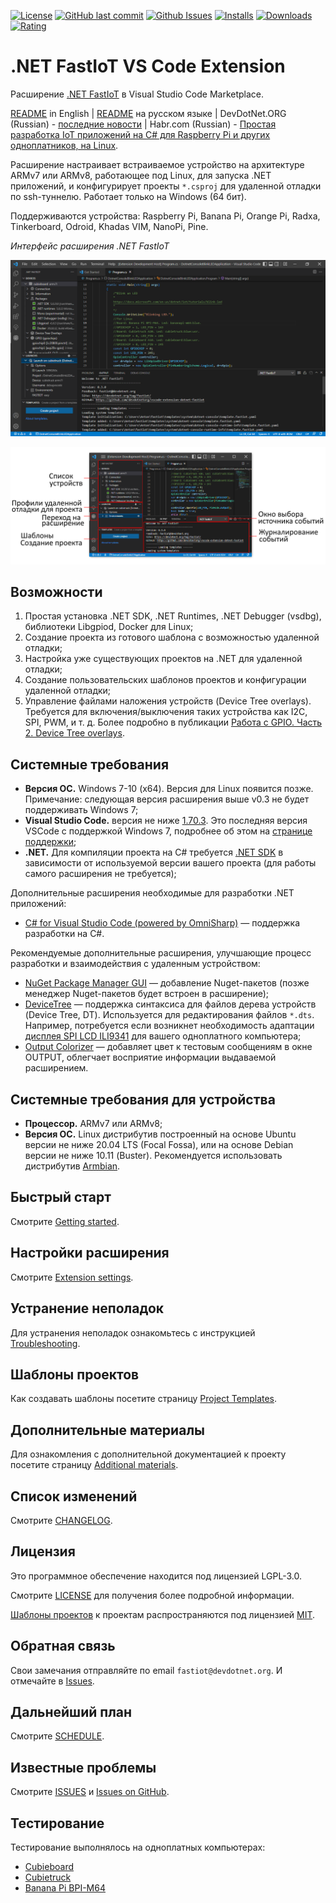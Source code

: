 [![License](https://img.shields.io/badge/License-LGPL3.0-blue.svg)](LICENSE) [![GitHub last commit](https://img.shields.io/github/last-commit/devdotnetorg/vscode-extension-dotnet-fastiot/dev)](https://github.com/devdotnetorg/vscode-extension-dotnet-fastiot/) [![Github Issues](https://img.shields.io/github/issues/devdotnetorg/vscode-extension-dotnet-fastiot.svg)](https://github.com/devdotnetorg/vscode-extension-dotnet-fastiot/issues) [![Installs](https://img.shields.io/visual-studio-marketplace/i/devdotnetorg.vscode-extension-dotnet-fastiot)](https://marketplace.visualstudio.com/items?itemName=devdotnetorg.vscode-extension-dotnet-fastiot) [![Downloads](https://img.shields.io/visual-studio-marketplace/d/devdotnetorg.vscode-extension-dotnet-fastiot)](https://marketplace.visualstudio.com/items?itemName=devdotnetorg.vscode-extension-dotnet-fastiot) [![Rating](https://img.shields.io/visual-studio-marketplace/stars/devdotnetorg.vscode-extension-dotnet-fastiot)](https://marketplace.visualstudio.com/items?itemName=devdotnetorg.vscode-extension-dotnet-fastiot)

# .NET FastIoT VS Code Extension

Расширение [.NET FastIoT](https://marketplace.visualstudio.com/items?itemName=devdotnetorg.vscode-extension-dotnet-fastiot ".NET FastIoT Extension") в Visual Studio Code Marketplace.

[README](README.md "README") in English | [README](README_ru.md "README") на русском языке | DevDotNet.ORG (Russian) - [последние новости](https://devdotnet.org/tag/fastiot/ "devdotnet.org/tag/fastiot") | Habr.com (Russian) - [Простая разработка IoT приложений на C# для Raspberry Pi и других одноплатников, на Linux](https://habr.com/ru/company/timeweb/blog/597601/ "Простая разработка IoT приложений на C# для Raspberry Pi и других одноплатников, на Linux").

Расширение настраивает встраиваемое устройство на архитектуре ARMv7 или ARMv8, работающее под Linux, для запуска .NET приложений, и конфигурирует проекты `*.csproj` для удаленной отладки по ssh-туннелю. Работает только на Windows (64 бит).

Поддерживаются устройства: Raspberry Pi, Banana Pi, Orange Pi, Radxa, Tinkerboard, Odroid, Khadas VIM, NanoPi, Pine.

*Интерфейс расширения .NET FastIoT*

![.NET FastIoT title](docs/vscode-dotnet-fastiot.png)

![.NET FastIoT interface](docs/vscode-dotnet-fastiot-interface_ru.png)

## Возможности

1. Простая установка .NET SDK, .NET Runtimes, .NET Debugger (vsdbg), библиотеки Libgpiod, Docker для Linux;
2. Создание проекта из готового шаблона с возможностью удаленной отладки;
3. Настройка уже существующих проектов на .NET для удаленной отладки;
4. Создание пользовательских шаблонов проектов и конфигурации удаленной отладки;
5. Управление файлами наложения устройств (Device Tree overlays). Требуется для включения/выключения таких устройства как I2C, SPI, PWM, и т. д. Более подробно в публикации [Работа с GPIO. Часть 2. Device Tree overlays](https://devdotnet.org/post/rabota-s-gpio-na-primere-banana-pi-bpi-m64-chast-2-device-tree-overlays/ "Работа с GPIO. Часть 2. Device Tree overlays").

## Системные требования

- **Версия ОС.** Windows 7-10 (x64). Версия для Linux появится позже. Примечание: следующая версия расширения выше v0.3 не будет поддерживать Windows 7;
- **Visual Studio Code.** версия не ниже [1.70.3](https://code.visualstudio.com/ "1.70.3"). Это последняя версия VSCode с поддержкой Windows 7, подробнее об этом на [странице поддержки](https://code.visualstudio.com/docs/supporting/faq#_can-i-run-vs-code-on-windows-7 "Can I run VS Code on Windows 7?");
- **.NET.** Для компиляции проекта на C# требуется [.NET SDK](https://dotnet.microsoft.com/en-us/download/visual-studio-sdks ".NET SDK") в зависимости от используемой версии вашего проекта (для работы самого расширения не требуется);

Дополнительные расширения необходимые для разработки .NET приложений:

- [C# for Visual Studio Code (powered by OmniSharp)](https://marketplace.visualstudio.com/items?itemName=ms-dotnettools.csharp "C# for Visual Studio Code (powered by OmniSharp)") — поддержка разработки на C#.

Рекомендуемые дополнительные расширения, улучшающие процесс разработки и взаимодействия с удаленным устройством:

- [NuGet Package Manager GUI](https://marketplace.visualstudio.com/items?itemName=aliasadidev.nugetpackagemanagergui "NuGet Package Manager GUI") — добавление Nuget-пакетов (позже менеджер Nuget-пакетов будет встроен в расширение);
- [DeviceTree](https://marketplace.visualstudio.com/items?itemName=plorefice.devicetree "DeviceTree") — поддержка синтаксиса для файлов дерева устройств (Device Tree, DT). Используется для редактирования файлов `*.dts`. Например, потребуется если возникнет необходимость адаптации [дисплея SPI LCD ILI9341](https://devdotnet.org/post/rabota-s-gpio-v-linux-na-primere-banana-pi-bpi-m64-chast-4-device-tree-overlays-podkluchenie-displey-spi-lcd-ili9341/ "дисплея SPI LCD ILI9341") для вашего одноплатного компьютера;
- [Output Colorizer](https://marketplace.visualstudio.com/items?itemName=IBM.output-colorizer "Output Colorizer") — добавляет цвет к тестовым сообщениям в окне OUTPUT, облегчает восприятие информации выдаваемой расширением.

## Системные требования для устройства

- **Процессор.** ARMv7 или ARMv8;
- **Версия ОС.** Linux дистрибутив построенный на основе Ubuntu версии не ниже 20.04 LTS (Focal Fossa), или на основе Debian версии не ниже 10.11 (Buster). Рекомендуется использовать дистрибутив [Armbian](https://www.armbian.com/ "Armbian – Linux for ARM development boards").

## Быстрый старт

Смотрите [Getting started](/docs/Getting-started_ru.md "Getting started").

## Настройки расширения

Смотрите [Extension settings](/docs/Extension-settings_ru.md "Extension settings").

## Устранение неполадок

Для устранения неполадок ознакомьтесь с инструкцией [Troubleshooting](docs/Troubleshooting_ru.md "Troubleshooting").

## Шаблоны проектов

Как создавать шаблоны посетите страницу [Project Templates](docs/Project-templates_ru.md "Project Templates").

## Дополнительные материалы

Для ознакомления с дополнительной документацией к проекту посетите страницу [Additional materials](docs/Additional-materials_ru.md "Additional materials").

## Список изменений

Смотрите [CHANGELOG](CHANGELOG_ru.md "CHANGELOG").

## Лицензия

Это программное обеспечение находится под лицензией LGPL-3.0.

Смотрите [LICENSE](LICENSE "LICENSE") для получения более подробной информации.

[Шаблоны проектов](/templates/ "Project Templates") к проектам распространяются под лицензией [MIT](LICENSE_MIT.md "MIT LICENSE").

## Обратная связь

Свои замечания отправляйте по email `fastiot@devdotnet.org`. И отмечайте в [Issues](https://github.com/devdotnetorg/vscode-extension-dotnet-fastiot/issues "Issues").

## Дальнейший план

Смотрите [SCHEDULE](SCHEDULE_ru.md "SCHEDULE").

## Известные проблемы

Смотрите [ISSUES](ISSUES_ru.md "ISSUES") и [Issues on GitHub](https://github.com/devdotnetorg/vscode-extension-dotnet-fastiot/issues "Issues on GitHub").

## Тестирование

Тестирование выполнялось на одноплатных компьютерах:

- [Cubieboard](https://github.com/devdotnetorg/Cubieboard "Cubieboard")
- [Cubietruck](https://devdotnet.org/post/otladochnaya-plata-cubietruck/ "Cubietruck")
- [Banana Pi BPI-M64](https://devdotnet.org/post/otladochnaya-plata-banana-pi-bpi-m64/ "Banana Pi BPI-M64")
